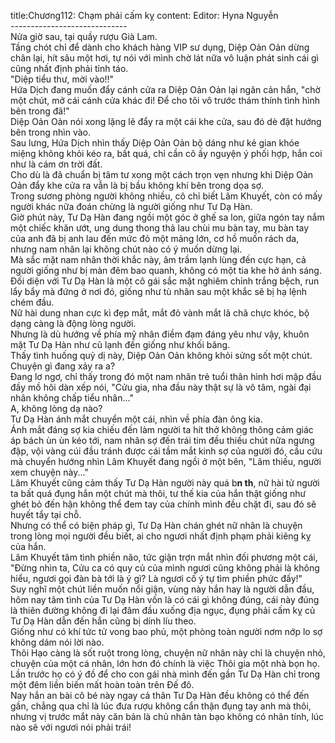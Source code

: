 title:Chương112: Chạm phải cấm kỵ
content:
Editor: Hyna Nguyễn<br>-----------------------------<br>Nửa giờ sau, tại quầy rượu Già Lam.<br>Tầng chót chỉ để dành cho khách hàng VIP sư dụng, Diệp Oản Oản dừng chân lại, hít sâu một hơi, tự nói với mình chờ lát nữa vô luận phát sinh cái gì cũng nhất định phải tỉnh táo.<br>"Diệp tiểu thư, mời vào!!"<br>Hứa Dịch đang muốn đẩy cánh cửa ra Diệp Oản Oản lại ngăn cản hắn, "chờ một chút, mở cái cánh cửa khác đi! Để cho tôi vô trước thám thính tình hình bên trong đã!"<br>Diệp Oản Oản nói xong lặng lẽ đẩy ra một cái khe cửa, sau đó dè đặt hướng bên trong nhìn vào.<br>Sau lưng, Hứa Dịch nhìn thấy Diệp Oản Oản bộ dáng như kẻ gian khóe miệng không khỏi kéo ra, bất quá, chỉ cần cô ấy nguyện ý phối hợp, hắn coi như là cám ơn trời đất.<br>Cho dù là đã chuẩn bị tâm tư xong một cách trọn vẹn nhưng khi Diệp Oản Oản đẩy khe cửa ra vẫn là bị bầu không khí bên trong dọa sợ.<br>Trong sương phòng người không nhiều, cô chỉ biết Lâm Khuyết, còn có mấy người khác nữa đoán chừng là người giống như Tư Dạ Hàn.<br>Giờ phút này, Tư Dạ Hàn đang ngồi một góc ở ghế sa lon, giữa ngón tay nắm một chiếc khăn ướt, ung dung thong thả lau chùi mu bàn tay, mu bàn tay của anh đã bị anh lau đến mức đỏ một mảng lớn, cơ hồ muốn rách da, nhưng nam nhân lại không chút nào có ý muốn dừng lại.<br>Mà sắc mặt nam nhân thời khắc này, âm trầm lạnh lùng đến cực hạn, cả người giống như bị màn đêm bao quanh, không có một tia khe hở ánh sáng.<br>Đối diện với Tư Dạ Hàn là một cô gái sắc mặt nghiêm chỉnh trắng bệch, run lẩy bẩy mà đứng ở nơi đó, giống như tù nhân sau một khắc sẽ bị hạ lệnh chém đầu.<br>Nữ hài dung nhan cực kì đẹp mắt, mắt đỏ vành mắt lã chã chực khóc, bộ dạng càng là động lòng người.<br>Nhưng là dù hướng về phía mỹ nhân điềm đạm đáng yêu như vậy, khuôn mặt Tư Dạ Hàn như cũ lạnh đến giống như khối băng.<br>Thấy tình huống quỷ dị này, Diệp Oản Oản không khỏi sửng sốt một chút.<br>Chuyện gì đang xảy ra a?<br>Đang lơ ngơ, chỉ thấy trong đó một nam nhân trẻ tuổi thân hình hơi mập đầu đầy mồ hôi dàn xếp nói, "Cửu gia, nha đầu này thật sự là vô tâm, ngài đại nhân không chấp tiểu nhân..."<br>A, không lòng dạ nào?<br>Tư Dạ Hàn ánh mắt chuyển một cái, nhìn về phía đàn ông kia.<br>Ánh mắt đáng sợ kia chiếu đến làm người ta hít thở không thông cảm giác áp bách ùn ùn kéo tới, nam nhân sợ đến trái tim đều thiếu chút nữa ngưng đập, vội vàng cúi đầu tránh được cái tầm mắt kinh sợ của người đó, cầu cứu mà chuyển hướng nhìn Lâm Khuyết đang ngồi ở một bên, "Lâm thiếu, người xem chuyện này..."<br>Lâm Khuyết cũng cảm thấy Tư Dạ Hàn người này quá b**n th**, nữ hài tử người ta bất quá đụng hắn một chút mà thôi, tư thế kia của hắn thật giống như ghét bỏ đến hận không thể đem tay của chính mình đều chặt đi, sau đó sẽ huyết tẩy tại chỗ.<br>Nhưng có thể có biện pháp gì, Tư Dạ Hàn chán ghét nữ nhân là chuyện trong lòng mọi người đều biết, ai cho ngươi nhất định phạm phải kiêng kỵ của hắn.<br>Lâm Khuyết tâm tình phiền não, tức giận trợn mắt nhìn đối phương một cái, "Đừng nhìn ta, Cửu ca có quy củ của mình ngươi cũng không phải là không hiểu, ngươi gọi đàn bà tới là ý gì? Là ngươi cố ý tự tìm phiền phức đấy!"<br>Suy nghĩ một chút liền muốn nổi giận, vùng này hắn hay là người dẫn đầu, hôm nay tâm tình của Tư Dạ Hàn vốn là có cái gì không đúng, cái này đúng là thiên đường không đi lại đâm đầu xuống địa ngục, đụng phải cấm kỵ củ Tư Dạ Hàn dẫn đến hắn cũng bị dính líu theo.<br>Giống như có khí tức tử vong bao phủ, một phòng toàn người nơm nớp lo sợ không dám nói lời nào.<br>Thôi Hạo càng là sốt ruột trong lòng, chuyện nữ nhân này chỉ là chuyện nhỏ, chuyện của một cá nhân, lớn hơn đó chính là việc Thôi gia một nhà bọn họ.<br>Lần trước họ có ý đồ để cho con gái nhà mình đến gần Tư Dạ Hàn chỉ trong một đêm liền biến mất hoàn toàn trên Đế đô.<br>Nay hắn an bài cô bé này ngay cả thân Tư Dạ Hàn đều không có thể đến gần, chẳng qua chỉ là lúc đưa rượu không cẩn thận đụng tay anh mà thôi, nhưng vị trước mắt này căn bản là chủ nhân tàn bạo không có nhân tính, lúc nào sẽ với ngươi nói phải trái!